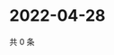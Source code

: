 # 2022-04-28

共 0 条

<!-- BEGIN WEIBO -->
<!-- 最后更新时间 Thu Apr 28 2022 12:55:12 GMT+0800 (China Standard Time) -->

<!-- END WEIBO -->
